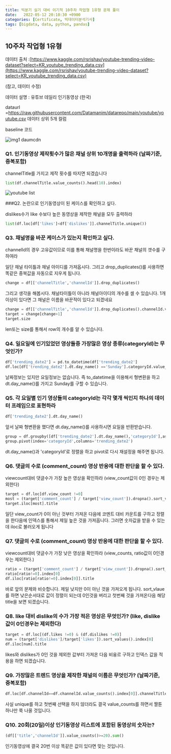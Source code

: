 ```yaml
---
title: 빅분기 실기 대비 이기적 10주차 작업형 1유형 문제 풀이
date:   2022-05-12 20:10:30 +0900
categories: [Certificate, 빅데이터분석기사]
tags: [bigdata, data, python, pandas]
---
```


## 10주차 작업형 1유형
 
데이터 출처 :[https://www.kaggle.com/rsrishav/youtube-trending-video-dataset?select=KR_youtube_trending_data.csv](https://www.kaggle.com/rsrishav/youtube-trending-video-dataset?select=KR_youtube_trending_data.csv)

(참고, 데이터 수정)

데이터 설명 : 유튜브 데일리 인기동영상 (한국)

dataurl =[https://raw.githubusercontent.com/Datamanim/datarepo/main/youtube/youtube.csv
](https://raw.githubusercontent.com/Datamanim/datarepo/main/youtube/youtube.csv
)
​
데이터 상위 5개 컬럼

baseline 코드

![img1 daumcdn](https://user-images.githubusercontent.com/85277660/210373746-a48829d2-0559-4e1a-8f7e-9e96d3889015.png)

### Q1. 인기동영상 제작횟수가 많은 채널 상위 10개명을 출력하라 (날짜기준, 중복포함)
 
channelTitle를 가지고 제작 횟수를 따지면 되겠습니다
```py
list(df.channelTitle.value_counts().head(10).index)
```

![youtube list](https://user-images.githubusercontent.com/85277660/210373818-6a2232a4-0e94-4ea6-999f-ec530179ddea.png)

###Q2. 논란으로 인기동영상이 된 케이스를 확인하고 싶다.

dislikes수가 like 수보다 높은 동영상을 제작한 채널을 모두 출력하라

```py
list(df.loc[df['likes']<df['dislikes']].channelTitle.unique())
```

### Q3. 채널명을 바꾼 케이스가 있는지 확인하고 싶다.

channelId의 경우 고유값이므로 이를 통해 채널명을 한번이라도 바꾼 채널의 갯수를 구하여라

일단 채널 타이틀과 채널 아이디를 가져옵시다. 그리고 drop_duplicates()를 사용하면 똑같은 중복값을 자동으로 지우게 됩니다.

```py
change = df[['channelTitle','channelId']].drop_duplicates()
```
그리고 생각을 해봅시다. 채널타이틀이 아니라 채널아이디의 개수를 셀 수 있습니다. 1개 이상이 있다면 그 채널은 이름을 바꾼적이 있다고 되겠네요

```py
change = df[['channelTitle','channelId']].drop_duplicates().channelId.value_counts()
target = change[change>1]
target.size
```
len또는 size를 통해서 row의 개수를 알 수 있습니다.

 
### Q4. 일요일에  인기있었던 영상들중 가장많은 영상 종류(categoryId)는 무엇인가?

```py
df['trending_date2'] = pd.to_datetime(df['trending_date2']
df.loc[df['trending_date2'].dt.day_name() =='Sunday'].categoryId.value_counts().index[0]
```
날짜정보는 있지만 요일정보는 없습니다. 즉 to_datetime을 이용해서 형변환을 하고 dt.day_name()를 가지고 Sunday를 구할 수 있습니다.


### Q5. 각 요일별 인기 영상들의 categoryId는 각각 몇개 씩인지 하나의 데이터 프레임으로 표현하라

```py
df['trending_date2'].dt.day_name()
```
앞서 날짜 형변환을 했다면 dt.day_name()를 사용하시면 요일을 반환받습니다.

```py
group = df.groupby([df['trending_date2'].dt.day_name(),'categoryId'],as_index=False).size()
group.pivot(index='categoryId',columns='trending_date2')
```
dt.day_name()과 'categoryId'로 정렬을 하고 pivot로 다시 재설정을 해주면 됩니다.


### Q6. 댓글의 수로 (comment_count) 영상 반응에 대한 판단을 할 수 있다.

viewcount대비 댓글수가 가장 높은 영상을 확인하라 (view_count값이 0인 경우는 제외한다)

```py
target = df.loc[df.view_count !=0]
most = (target['comment_count'] / target['view_count']).dropna().sort_values().index[-1]
target.iloc[most].title
```
일단 view_count가 0이 아닌 것부터 가져온 다음에 코멘트 대비 카운트를 구하고 정렬을 한다음에 인덱스를 통해서 제일 높은 것을 가져옵니다. 그러면 숫자값을 받을 수 있는데 iloc로 불러오게 됩니다

 

### Q7. 댓글의 수로 (comment_count) 영상 반응에 대한 판단을 할 수 있다.

viewcount대비 댓글수가 가장 낮은 영상을 확인하라 (view_counts, ratio값이 0인경우는 제외한다.)

 
```py
ratio = (target['comment_count'] / target['view_count']).dropna().sort_values()
ratio[ratio!=0].index[0]
df.iloc[ratio[ratio!=0].index[0]].title
```

바로 앞의 문제와 비슷합니다. 제일 낮지만 0이 아닌 것을 가져오게 됩니다. sort_vlaue를 하면 낮은순서대로 값이 정렬이 되는데 0인것을 버리고 첫번째 것을 가져온다음 해당 title을 보면 되겠습니다.

 

### Q8. like 대비 dislike의 수가 가장 적은 영상은 무엇인가? (like, dislike 값이 0인경우는 제외한다)

```py
target = df.loc[(df.likes !=0) & (df.dislikes !=0)]
num = (target['dislikes']/target['likes']).sort_values().index[0]
df.iloc[num].title
```
likes와 dislikes가 0인 것을 제외한 값부터 가져온 다음 비융르 구하고 인덱스 값을 적용을 하면 되겠습니다.

 
### Q9. 가장많은 트렌드 영상을 제작한 채널의 이름은 무엇인가? (날짜기준, 중복포함)

```py
df.loc[df.channelId==df.channelId.value_counts().index[0]].channelTitle.unique()[0]
```
사실 unique를 하고 첫번째 선택을 하지 않더라도 결국 value_counts를 하면서 짤툰하나만 쭉 나올 것입니다.

 
### Q10. 20회(20일)이상 인기동영상 리스트에 포함된 동영상의 숫자는?

```py
(df[['title','channelId']].value_counts()>=20).sum()
```
인기동영상에 결국 20번 이상 똑같은 값이 있다면 맞는 것입니다.
